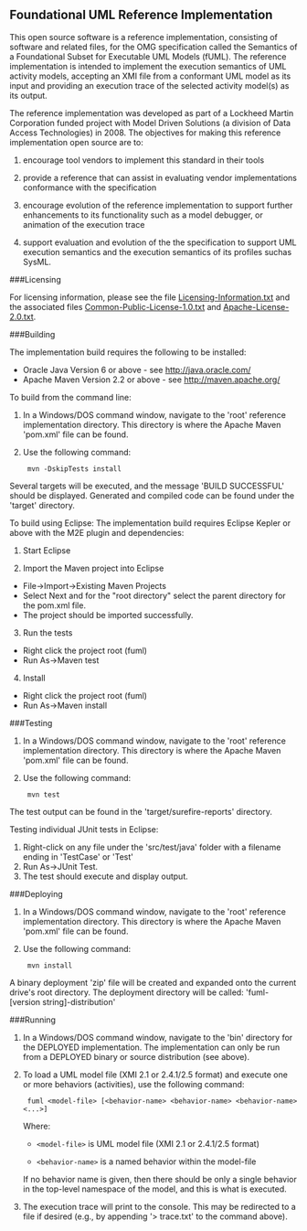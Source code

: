 Foundational UML Reference Implementation
-----------------------------------------

This open source software is a reference implementation, consisting of software
and related files, for the OMG specification called the Semantics of a
Foundational Subset for Executable UML Models (fUML). The reference
implementation is intended to implement the execution semantics of UML activity
models, accepting an XMI file from a conformant UML model as its input and
providing an execution trace of the selected activity model(s) as its output.

The reference implementation was developed as part of a Lockheed Martin
Corporation funded project with Model Driven Solutions (a division of Data
Access Technologies) in 2008. The objectives for making this reference
implementation open source are to:

1. encourage tool vendors to implement this standard in their tools

2. provide a reference that can assist in evaluating vendor implementations
conformance with the specification

3. encourage evolution of the reference implementation to support further
enhancements to its functionality such as a model debugger, or animation of the
execution trace

4. support evaluation and evolution of the the specification to support UML
execution semantics and the execution semantics of its profiles suchas SysML.

###Licensing

For licensing information, please see the file [Licensing-Information.txt](https://github.com/ModelDriven/fUML-Reference-Implementation/blob/master/org.modeldriven.fuml/Licensing-Information.txt) and the
associated files [Common-Public-License-1.0.txt](https://github.com/ModelDriven/fUML-Reference-Implementation/blob/master/org.modeldriven.fuml/Common-Public-License-1.0.txt) and [Apache-License-2.0.txt](https://github.com/ModelDriven/fUML-Reference-Implementation/blob/master/org.modeldriven.fuml/Apache-License-2.0.txt).

###Building

The implementation build requires the following to be installed:

* Oracle Java Version 6 or above - see http://java.oracle.com/
* Apache Maven Version 2.2 or above - see http://maven.apache.org/

To build from the command line:

1. In a Windows/DOS command window, navigate to the 'root' reference
implementation directory.
This directory is where the Apache Maven 'pom.xml' file can be found.

2. Use the following command:
   
        mvn -DskipTests install

Several targets will be executed, and the message 'BUILD SUCCESSFUL' should
be displayed. Generated and compiled code can be found under the 'target'
directory.

To build using Eclipse:
    The implementation build requires Eclipse Kepler or above with the M2E plugin and dependencies:

1. Start Eclipse

2. Import the Maven project into Eclipse
 * File->Import->Existing Maven Projects
 * Select Next and for the "root directory" select the parent directory for the pom.xml file.
 * The project should be imported successfully.

3. Run the tests
 * Right click the project root (fuml)
 * Run As->Maven test

4. Install
 * Right click the project root (fuml)
 * Run As->Maven install

###Testing

1. In a Windows/DOS command window, navigate to the 'root' reference
implementation directory. This directory is where the Apache Maven 'pom.xml'
file can be found.

2. Use the following command:

        mvn test

The test output can be found in the 'target/surefire-reports'
directory. 


Testing individual JUnit tests in Eclipse: 

1. Right-click on any file under the 'src/test/java' folder with a filename ending in
'TestCase' or 'Test'
2. Run As->JUnit Test.
3. The test should execute and display output.

###Deploying

1. In a Windows/DOS command window, navigate to the 'root' reference
implementation directory. This directory is where the Apache Maven 'pom.xml' 
file can be found.

2. Use the following command:

        mvn install

A binary deployment 'zip' file will be created and expanded onto the current
drive's root directory. The deployment directory will be called: 
'fuml-[version string]-distribution' 

###Running

1. In a Windows/DOS command window, navigate to the 'bin' directory for the
DEPLOYED implementation. The implementation can only be run from a DEPLOYED
binary or source distribution (see above).

2. To load a UML model file (XMI 2.1 or 2.4.1/2.5 format) and execute one or more behaviors
(activities), use the following command:

        fuml <model-file> [<behavior-name> <behavior-name> <behavior-name> <...>]

   Where:

   * `<model-file>` is UML model file (XMI 2.1 or 2.4.1/2.5 format)
     
   * `<behavior-name>` is a named behavior within the model-file

   If no behavior name is given, then there should be only a single behavior in the
top-level namespace of the model, and this is what is executed.

3. The execution trace will print to the console. This may be redirected to a
file if desired (e.g., by appending '> trace.txt' to the command above).

